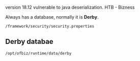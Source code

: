 
version 18.12 vulnerable to java deserialization.
HTB - Bizness

Always has a database, normally it is **Derby**.

`/framework/security/security.properties`

## Derby databae

`/opt/ofbiz/runtime/data/derby`
